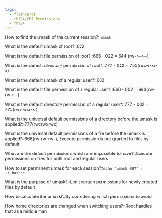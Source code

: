 ```yaml
---
tags:
  - flashcards
  - rh124/Ch7_Permissions
  - rh124
---
```


How to find the umask of the current session?::`umask`

<!--SR:!2023-09-29,56,311-->

What is the default umask of root?::022

<!--SR:!2023-09-28,55,311-->

What is the default file permission of root?::666 - 022 = 644 (rw-r--r--)

<!--SR:!2023-10-05,47,291-->

What is the default directory permission of root?::777 - 022 = 755(rwx-r-xr-x)

<!--SR:!2023-10-18,60,291-->

What is the default umask of a regular user?::002

<!--SR:!2023-12-12,115,311-->

What is the default file permission of a regular user?::666 - 002 = 664(rw-rw-r--)

<!--SR:!2023-10-18,60,291-->

What is the default directory permission of a regular user?::777 - 002 = 775(rwxrwxr-x )

<!--SR:!2023-09-27,54,311-->

What is the universal default permissions of a directory before the umask is applied?::777(rwxrwxrwx)

<!--SR:!2023-09-26,53,311-->

What is the universal default permissions of a file before the umask is applied?::666(rw-rw-rw-), Execute permission is not granted to files by default

<!--SR:!2023-07-26,4,291-->

What are the default permissions which are impossible to have?::Execute permissions on files for both root and regular users

<!--SR:!2023-09-26,53,311-->

How to set permanent umask for each session?::`echo "umask 007" > ~/.bashrc`

<!--SR:!2023-08-28,24,291-->

What is the purpose of umask?::Limit certain permissions for newly created files by default

<!--SR:!2023-09-25,52,311-->

How to calculate the umask?::By considering which permissions to avoid

<!--SR:!2023-12-11,114,311-->

How home directories are changed when switching users?::Root handles that as a middle man

<!--SR:!2023-07-26,4,291-->
